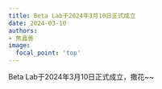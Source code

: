 ```yaml
---
title: Beta Lab于2024年3月10日正式成立
date: 2024-03-10
authors:
- 焦鑫善
image:
  focal_point: 'top'
---
```


Beta Lab于2024年3月10日正式成立，撒花~~

<!--more-->

<!-- #Beta Lab是电子科技大学计算机工程与技术学院的 -->
